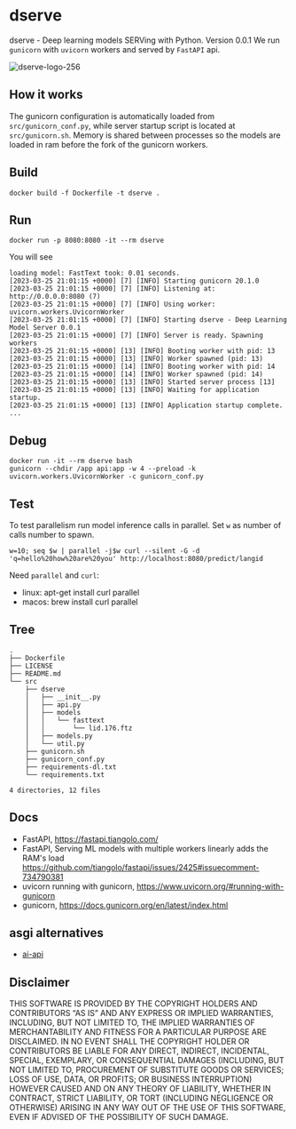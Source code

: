 # dserve
dserve - Deep learning models SERVing with Python. Version 0.0.1
We run `gunicorn` with `uvicorn` workers and served by `FastAPI` api.

![dserve-logo-256](https://user-images.githubusercontent.com/163333/227744271-cbc690d9-e74e-46c6-aec5-26b62dcd544a.png)

## How it works
The gunicorn configuration is automatically loaded from `src/gunicorn_conf.py`, while server startup script is located at `src/gunicorn.sh`. Memory is shared between processes so the models are loaded in ram before the fork of the gunicorn workers.

## Build
```
docker build -f Dockerfile -t dserve .
```

## Run
```
docker run -p 8080:8080 -it --rm dserve
```

You will see
```
loading model: FastText took: 0.01 seconds.
[2023-03-25 21:01:15 +0000] [7] [INFO] Starting gunicorn 20.1.0
[2023-03-25 21:01:15 +0000] [7] [INFO] Listening at: http://0.0.0.0:8080 (7)
[2023-03-25 21:01:15 +0000] [7] [INFO] Using worker: uvicorn.workers.UvicornWorker
[2023-03-25 21:01:15 +0000] [7] [INFO] Starting dserve - Deep Learning Model Server 0.0.1
[2023-03-25 21:01:15 +0000] [7] [INFO] Server is ready. Spawning workers
[2023-03-25 21:01:15 +0000] [13] [INFO] Booting worker with pid: 13
[2023-03-25 21:01:15 +0000] [13] [INFO] Worker spawned (pid: 13)
[2023-03-25 21:01:15 +0000] [14] [INFO] Booting worker with pid: 14
[2023-03-25 21:01:15 +0000] [14] [INFO] Worker spawned (pid: 14)
[2023-03-25 21:01:15 +0000] [13] [INFO] Started server process [13]
[2023-03-25 21:01:15 +0000] [13] [INFO] Waiting for application startup.
[2023-03-25 21:01:15 +0000] [13] [INFO] Application startup complete.
...
```

## Debug
```
docker run -it --rm dserve bash
gunicorn --chdir /app api:app -w 4 --preload -k uvicorn.workers.UvicornWorker -c gunicorn_conf.py
```

## Test
To test parallelism run model inference calls in parallel. Set `w` as number of calls number to spawn.
```
w=10; seq $w | parallel -j$w curl --silent -G -d 'q=hello%20how%20are%20you' http://localhost:8080/predict/langid
 ```

 Need `parallel` and `curl`:
 - linux: apt-get install curl parallel
 - macos: brew install curl parallel

## Tree
```
.
├── Dockerfile
├── LICENSE
├── README.md
└── src
    ├── dserve
    │   ├── __init__.py
    │   ├── api.py
    │   ├── models
    │   │   └── fasttext
    │   │       └── lid.176.ftz
    │   ├── models.py
    │   └── util.py
    ├── gunicorn.sh
    ├── gunicorn_conf.py
    ├── requirements-dl.txt
    └── requirements.txt

4 directories, 12 files
```

## Docs
- FastAPI, https://fastapi.tiangolo.com/
- FastAPI, Serving ML models with multiple workers linearly adds the RAM's load https://github.com/tiangolo/fastapi/issues/2425#issuecomment-734790381
- uvicorn running with gunicorn, https://www.uvicorn.org/#running-with-gunicorn
- gunicorn, https://docs.gunicorn.org/en/latest/index.html

## asgi alternatives
- [ai-api](https://github.com/shoegazerstella/ai-api)

## Disclaimer
THIS SOFTWARE IS PROVIDED BY THE COPYRIGHT HOLDERS AND CONTRIBUTORS “AS IS” AND ANY EXPRESS OR IMPLIED WARRANTIES, INCLUDING, BUT NOT LIMITED TO, THE IMPLIED WARRANTIES OF MERCHANTABILITY AND FITNESS FOR A PARTICULAR PURPOSE ARE DISCLAIMED. IN NO EVENT SHALL THE COPYRIGHT HOLDER OR CONTRIBUTORS BE LIABLE FOR ANY DIRECT, INDIRECT, INCIDENTAL, SPECIAL, EXEMPLARY, OR CONSEQUENTIAL DAMAGES (INCLUDING, BUT NOT LIMITED TO, PROCUREMENT OF SUBSTITUTE GOODS OR SERVICES; LOSS OF USE, DATA, OR PROFITS; OR BUSINESS INTERRUPTION) HOWEVER CAUSED AND ON ANY THEORY OF LIABILITY, WHETHER IN CONTRACT, STRICT LIABILITY, OR TORT (INCLUDING NEGLIGENCE OR OTHERWISE) ARISING IN ANY WAY OUT OF THE USE OF THIS SOFTWARE, EVEN IF ADVISED OF THE POSSIBILITY OF SUCH DAMAGE.
